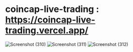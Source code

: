 # coincap-live-trading   :  https://coincap-live-trading.vercel.app/


![Screenshot (310)](https://user-images.githubusercontent.com/76857846/171318984-435c9eb9-94d0-49fe-8b9d-d9de77268f92.png)
![Screenshot (311)](https://user-images.githubusercontent.com/76857846/171318987-34a77eb1-0896-4276-829f-1fb667e38f2c.png)
![Screenshot (312)](https://user-images.githubusercontent.com/76857846/171318988-bc5a6e48-f1a1-4b0c-af4c-dd182852c0d2.png)
